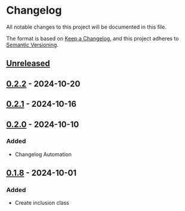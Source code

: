 # Changelog

All notable changes to this project will be documented in this file.

The format is based on [Keep a Changelog](https://keepachangelog.com/en/1.1.0/),
and this project adheres to [Semantic Versioning](https://semver.org/spec/v2.0.0.html).

## [Unreleased]

## [0.2.2] - 2024-10-20

## [0.2.1] - 2024-10-16

## [0.2.0] - 2024-10-10

### Added

- Changelog Automation

## [0.1.8] - 2024-10-01

### Added

- Create inclusion class

[Unreleased]: https://github.com/TJC-Tools/TJC.Inclusion/compare/v0.2.2...HEAD

[0.2.2]: https://github.com/TJC-Tools/TJC.Inclusion/compare/v0.2.1...v0.2.2

[0.2.1]: https://github.com/TJC-Tools/TJC.Inclusion/compare/v0.2.0...v0.2.1

[0.2.0]: https://github.com/TJC-Tools/TJC.Inclusion/compare/v0.1.8...v0.2.0

[0.1.8]: https://github.com/TJC-Tools/TJC.Inclusion/releases/tag/v0.1.8
